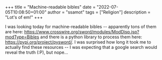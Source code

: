 +++
title = "Machine-readable bibles"
date = "2022-07-05T10:08:50+01:00"
author = "ssamot"
tags = ["Religion"]
description = "Lot's of em!"
+++

I was looking today for machine-readable bibles -- apparently tons of them are here: https://www.crosswire.org/sword/modules/ModDisp.jsp?modType=Bibles and there is a python library to process them here: https://pypi.org/project/pysword/. I was surprised how long it took me to actually find these resources -- I was expecting that a google search would reveal the truth (:P), but nope...
